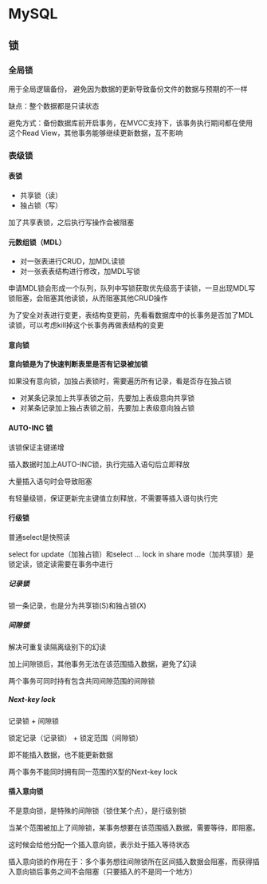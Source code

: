 # MySQL

## 锁

### 全局锁

用于全局逻辑备份， 避免因为数据的更新导致备份文件的数据与预期的不一样

缺点：整个数据都是只读状态

避免方式：备份数据库前开启事务，在MVCC支持下，该事务执行期间都在使用这个Read View，其他事务能够继续更新数据，互不影响

### 表级锁

#### 表锁

- 共享锁（读）
- 独占锁（写）

加了共享表锁，之后执行写操作会被阻塞

#### 元数组锁（MDL）

- 对一张表进行CRUD，加MDL读锁
- 对一张表表结构进行修改，加MDL写锁

申请MDL锁会形成一个队列，队列中写锁获取优先级高于读锁，一旦出现MDL写锁阻塞，会阻塞其他读锁，从而阻塞其他CRUD操作

为了安全对表进行变更，表结构变更前，先看看数据库中的长事务是否加了MDL读锁，可以考虑kill掉这个长事务再做表结构的变更

#### 意向锁

**意向锁是为了快速判断表里是否有记录被加锁**

如果没有意向锁，加独占表锁时，需要遍历所有记录，看是否存在独占锁

- 对某条记录加上共享表锁之前，先要加上表级意向共享锁
- 对某条记录加上独占表锁之前，先要加上表级意向独占锁

#### AUTO-INC 锁

该锁保证主键递增

插入数据时加上AUTO-INC锁，执行完插入语句后立即释放

大量插入语句时会导致阻塞

有轻量级锁，保证更新完主键值立刻释放，不需要等插入语句执行完

#### 行级锁

普通select是快照读

select for update（加独占锁）和select ... lock in share mode（加共享锁）是锁定读，锁定读需要在事务中进行

##### 记录锁

锁一条记录，也是分为共享锁(S)和独占锁(X)

##### 间隙锁

解决可重复读隔离级别下的幻读

加上间隙锁后，其他事务无法在该范围插入数据，避免了幻读

两个事务可同时持有包含共同间隙范围的间隙锁

##### Next-key lock

记录锁 + 间隙锁

锁定记录（记录锁） + 锁定范围（间隙锁）

即不能插入数据，也不能更新数据

两个事务不能同时拥有同一范围的X型的Next-key lock

#### 插入意向锁

不是意向锁，是特殊的间隙锁（锁住某个点），是行级别锁

当某个范围被加上了间隙锁，某事务想要在该范围插入数据，需要等待，即阻塞。

这时候会给他分配一个插入意向锁，表示处于插入等待状态

插入意向锁的作用在于：多个事务想往间隙锁所在区间插入数据会阻塞，而获得插入意向锁后事务之间不会阻塞（只要插入的不是同一个地方）